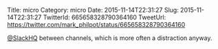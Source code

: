 Title: micro
Category: micro
Date: 2015-11-14T22:31:27
Slug: 2015-11-14T22:31:27
TwitterId: 665658328790364160
TweetUrl: https://twitter.com/mark_philpot/status/665658328790364160

[@SlackHQ](https://twitter.com/SlackHQ) between channels, which is more often a distraction anyway.